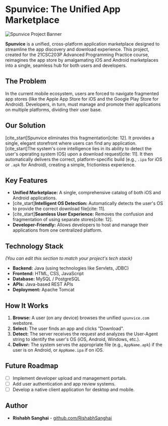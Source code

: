 # Spunvice: The Unified App Marketplace

![Spunvice Project Banner](https://via.placeholder.com/1200x400/121212/00A8FF?text=SPUNVICE)

**Spunvice** is a unified, cross-platform application marketplace designed to streamline the app discovery and download experience. This project, created for the 21CSC203P Advanced Programming Practice course, reimagines the app store by amalgamating iOS and Android marketplaces into a single, seamless hub for both users and developers.

## The Problem
In the current mobile ecosystem, users are forced to navigate fragmented app stores (like the Apple App Store for iOS and the Google Play Store for Android). Developers, in turn, must manage and promote their applications on multiple platforms, dividing their user base.

## Our Solution
[cite_start]Spunvice eliminates this fragmentation[cite: 12]. It provides a single, elegant storefront where users can find any application. [cite_start]The system's core intelligence lies in its ability to detect the user's operating system (OS) upon a download request[cite: 11]. It then automatically delivers the correct, platform-specific build (e.g., `.ipa` for iOS or `.apk` for Android), creating a simple, frictionless experience.

## Key Features

* **Unified Marketplace:** A single, comprehensive catalog of both iOS and Android applications.
* [cite_start]**Intelligent OS Detection:** Automatically detects the user's OS to provide the correct download file[cite: 11].
* [cite_start]**Seamless User Experience:** Removes the confusion and fragmentation of using separate stores[cite: 12].
* **Developer-Friendly:** Allows developers to host and manage their applications from one centralized platform.

## Technology Stack

*(You can edit this section to match your project's tech stack)*

* **Backend:** Java (using technologies like Servlets, JDBC)
* **Frontend:** HTML, CSS, JavaScript
* **Database:** MySQL / PostgreSQL
* **APIs:** Java-based REST APIs
* **Deployment:** Apache Tomcat

## How It Works

1.  **Browse:** A user (on any device) browses the unified `spunvice.com` webstore.
2.  **Select:** The user finds an app and clicks "Download".
3.  **Detect:** The server receives the request and analyzes the User-Agent string to identify the user's OS (iOS, Android, Windows, etc.).
4.  **Deliver:** The system serves the appropriate file (e.g., `AppName.apk`) if the user is on Android, or `AppName.ipa` if on iOS.

## Future Roadmap

* [ ] Implement developer upload and management portals.
* [ ] Add user authentication and app review systems.
* [ ] Develop a native client application for desktop and mobile.

## Author

* **Rishabh Sanghai** - [github.com/RishabhSanghai](https://github.com/RishabhSanghai)
